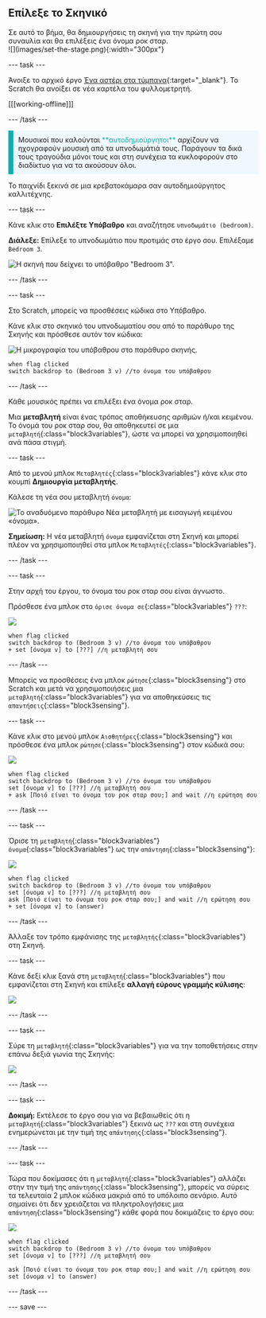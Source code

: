 ## Επίλεξε το Σκηνικό

<div style="display: flex; flex-wrap: wrap">
<div style="flex-basis: 200px; flex-grow: 1; margin-right: 15px;">
Σε αυτό το βήμα, θα δημιουργήσεις τη σκηνή για την πρώτη σου συναυλία και θα επιλέξεις ένα όνομα ροκ σταρ.
</div>
<div>
![](images/set-the-stage.png){:width="300px"}
</div>
</div>

--- task ---

Άνοιξε το αρχικό έργο [Ένα αστέρι στα τύμπανα](https://scratch.mit.edu/projects/535783147/editor){:target="_blank"}. Το Scratch θα ανοίξει σε νέα καρτέλα του φυλλομετρητή.

[[[working-offline]]]

--- /task ---

<p style="border-left: solid; border-width:10px; border-color: #0faeb0; background-color: aliceblue; padding: 10px;">
Μουσικοί που καλούνται <span style="color: #0faeb0">**αυτοδημιούργητοι**</span> αρχίζουν να ηχογραφούν μουσική από τα υπνοδωμάτιά τους. Παράγουν τα δικά τους τραγούδια μόνοι τους και στη συνέχεια τα κυκλοφορούν στο διαδίκτυο για να τα ακούσουν όλοι. 
</p>

Το παιχνίδι ξεκινά σε μια κρεβατοκάμαρα σαν αυτοδημιούργητος καλλιτέχνης.

--- task ---

Κάνε κλικ στο **Επιλέξτε Υπόβαθρο** και αναζήτησε `υπνοδωμάτιο (bedroom)`.

**Διάλεξε:** Επίλεξε το υπνοδωμάτιο που προτιμάς στο έργο σου. Επιλέξαμε `Bedroom 3`.

![Η σκηνή που δείχνει το υπόβαθρο "Bedroom 3".](images/bedroom3.png)

--- /task ---

--- task ---

Στο Scratch, μπορείς να προσθέσεις κώδικα στο Υπόβαθρο.

Κάνε κλικ στο σκηνικό του υπνοδωματίου σου από το παράθυρο της Σκηνής και πρόσθεσε αυτόν τον κώδικα:

![Η μικρογραφία του υπόβαθρου στο παράθυρο σκηνής.](images/bedroom-icon.png)

```blocks3
when flag clicked
switch backdrop to (Bedroom 3 v) //το όνομα του υπόβαθρου
```

--- /task ---

Κάθε μουσικός πρέπει να επιλέξει ένα όνομα ροκ σταρ.

Μια **μεταβλητή** είναι ένας τρόπος αποθήκευσης αριθμών ή/και κειμένου. Το όνομά του ροκ σταρ σου, θα αποθηκευτεί σε μια `μεταβλητή`{:class="block3variables"}, ώστε να μπορεί να χρησιμοποιηθεί ανά πάσα στιγμή.

--- task ---

Από το μενού μπλοκ `Μεταβλητές`{:class="block3variables"} κάνε κλικ στο κουμπί **Δημιουργία μεταβλητής**.

Κάλεσε τη νέα σου μεταβλητή `όνομα`:

![Το αναδυόμενο παράθυρο Νέα μεταβλητή με εισαγωγή κειμένου «όνομα».](images/new-variable.png)

**Σημείωση:** Η νέα μεταβλητή `όνομα` εμφανίζεται στη Σκηνή και μπορεί πλέον να χρησιμοποιηθεί στα μπλοκ `Μεταβλητές`{:class="block3variables"}.

--- /task ---

--- task ---

Στην αρχή του έργου, το όνομα του ροκ σταρ σου είναι άγνωστο.

Πρόσθεσε ένα μπλοκ στο `όρισε όνομα σε`{:class="block3variables"} `???`:

![](images/stage-icon.png)

```blocks3
when flag clicked
switch backdrop to (Bedroom 3 v) //το όνομα του υπόβαθρου
+ set [όνομα v] to [???] //η μεταβλητή σου
```

--- /task ---

Μπορείς να προσθέσεις ένα μπλοκ `ρώτησε`{:class="block3sensing"} στο Scratch και μετά να χρησιμοποιήσεις μια `μεταβλητή`{:class="block3variables"} για να αποθηκεύσεις τις `απαντήσεις`{:class="block3sensing"}.

--- task ---

Κάνε κλικ στο μενού μπλοκ `Αισθητήρες`{:class="block3sensing"} και πρόσθεσε ένα μπλοκ `ρώτησε`{:class="block3sensing"} στον κώδικά σου:

![](images/stage-icon.png)

```blocks3
when flag clicked
switch backdrop to (Bedroom 3 v) //το όνομα του υπόβαθρου
set [όνομα v] to [???] //η μεταβλητή σου
+ ask [Ποιό είναι το όνομα του ροκ σταρ σου;] and wait //η ερώτηση σου
```

--- /task ---

--- task ---

Όρισε τη `μεταβλητή`{:class="block3variables"} `όνομα`{:class="block3variables"} ως την `απάντηση`{:class="block3sensing"}:

![](images/stage-icon.png)

```blocks3
when flag clicked
switch backdrop to (Bedroom 3 v) //το όνομα του υπόβαθρου
set [όνομα v] to [???] //η μεταβλητή σου
ask [Ποιό είναι το όνομα του ροκ σταρ σου;] and wait //η ερώτηση σου
+ set [όνομα v] to (answer)
```

--- /task ---

Άλλαξε τον τρόπο εμφάνισης της `μεταβλητής`{:class="block3variables"} στη Σκηνή.

--- task ---

Κάνε δεξί κλικ ξανά στη `μεταβλητή`{:class="block3variables"} που εμφανίζεται στη Σκηνή και επίλεξε **αλλαγή εύρους γραμμής κύλισης**:

![](images/large-readout.png)

--- /task ---

--- task ---

Σύρε τη `μεταβλητή`{:class="block3variables"} για να την τοποθετήσεις στην επάνω δεξιά γωνία της Σκηνής:

![](images/repositioned-variable.png)

--- /task ---

--- task ---

**Δοκιμή:** Εκτέλεσε το έργο σου για να βεβαιωθείς ότι η `μεταβλητή`{:class="block3variables"} ξεκινά ως `???` και στη συνέχεια ενημερώνεται με την τιμή της `απάντησης`{:class="block3sensing"}.

--- /task ---

--- task ---

Τώρα που δοκίμασες ότι η `μεταβλητή`{:class="block3variables"} αλλάζει στην την τιμή της `απάντησης`{:class="block3sensing"}, μπορείς να σύρεις τα τελευταία 2 μπλοκ κώδικα μακριά από το υπόλοιπο σενάριο. Αυτό σημαίνει ότι δεν χρειάζεται να πληκτρολογήσεις μια `απάντηση`{:class="block3sensing"} κάθε φορά που δοκιμάζεις το έργο σου:

![](images/stage-icon.png)

```blocks3
when flag clicked
switch backdrop to (Bedroom 3 v) //το όνομα του υπόβαθρου
set [όνομα v] to [???] //η μεταβλητή σου
```

```blocks3
ask [Ποιό είναι το όνομα του ροκ σταρ σου;] and wait //η ερώτηση σου
set [όνομα v] to (answer)
```

--- /task ---

--- save ---
